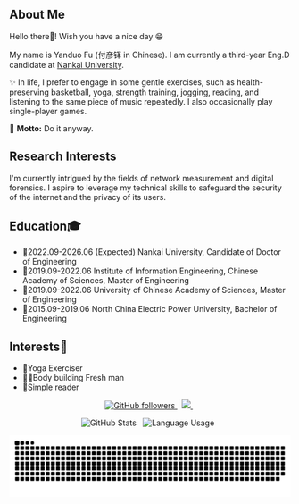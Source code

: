 ## About Me

Hello there🫡! Wish you have a nice day 😁

My name is Yanduo Fu (付彦铎 in Chinese). I am currently a third-year Eng.D candidate at [Nankai University](https://www.nankai.edu.cn/).

✨ In life, I prefer to engage in some gentle exercises, such as health-preserving basketball, yoga, strength training, jogging, reading, and listening to the same piece of music repeatedly. I also occasionally play single-player games.

🧗 **Motto:** Do it anyway.

## Research Interests

I'm currently intrigued by the fields of network measurement and digital forensics. I aspire to leverage my technical skills to safeguard the security of the internet and the privacy of its users.

## Education🎓

- 🧗2022.09-2026.06 (Expected) Nankai University, Candidate of Doctor of Engineering
- 🏃2019.09-2022.06 Institute of Information Engineering, Chinese Academy of Sciences, Master of Engineering
- 🏃2019.09-2022.06 University of Chinese Academy of Sciences, Master of Engineering
- 🚶2015.09-2019.06 North China Electric Power University, Bachelor of Engineering

## Interests🐸
- 🧘Yoga Exerciser
- 🏋️‍♂️Body building Fresh man
- 📗Simple reader

<p align="center">
  <a href="https://github.com/freedomFu?tab=followers">
  <img alt="GitHub followers" src="https://img.shields.io/github/followers/freedomFu?label=GitHub%20Followers&style=social"> 
  </a> &nbsp
  <a href="https://github.com/freedomFu">
  <img src="https://hits.seeyoufarm.com/api/count/incr/badge.svg?url=https%3A%2F%2Fgithub.com%2FfreedomFu&count_bg=%2379C83D&title_bg=%23555555&icon=&icon_color=%23E7E7E7&title=Profile+Views&edge_flat=false"/>
  </a> &nbsp
</p>
<p align="center">
  <img alt="GitHub Stats" src="https://github-readme-stats-git-masterrstaa-rickstaa.vercel.app/api?username=freedomFu&count_private=true&theme=chartreuse&show_icons=true&hide_border=true&hide_title=true&hide_rank=true"> &nbsp
  <img alt="Language Usage" src="https://github-readme-stats-git-masterrstaa-rickstaa.vercel.app/api/top-langs/?username=freedomFu&count_private=true&theme=chartreuse&hide_border=true&layout=compact&langs_count=6"> &nbsp
</p>

<picture>
  <source media="(prefers-color-scheme: dark)" srcset="https://raw.githubusercontent.com/freedomfu/freedomfu/snake/github-contribution-grid-snake-dark.svg">
  <source media="(prefers-color-scheme: light)" srcset="https://raw.githubusercontent.com/freedomfu/freedomfu/snake/github-contribution-grid-snake.svg">
  <img alt="github contribution grid snake animation" src="https://raw.githubusercontent.com/freedomfu/freedomfu/snake/github-contribution-grid-snake.svg">
</picture>
